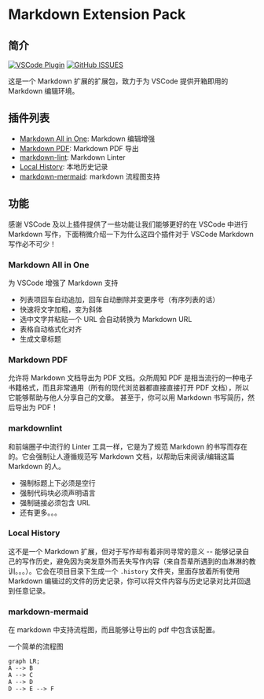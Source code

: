# Markdown Extension Pack

## 简介

[![VSCode Plugin](https://vsmarketplacebadge.apphb.com/version-short/rxliuli.markdown-extension-pack.svg)](https://marketplace.visualstudio.com/items?itemName=rxliuli.markdown-extension-pack) [![GitHub ISSUES](https://img.shields.io/github/issues/rxliuli/markdown-extension-pack.svg)](https://github.com/rxliuli/markdown-extension-pack/issues)

这是一个 Markdown 扩展的扩展包，致力于为 VSCode 提供开箱即用的 Markdown 编辑环境。

## 插件列表

- [Markdown All in One](https://marketplace.visualstudio.com/items?itemName=yzhang.markdown-all-in-one): Markdown 编辑增强
- [Markdown PDF](https://marketplace.visualstudio.com/items?itemName=yzane.markdown-pdf): Markdown PDF 导出
- [markdown-lint](https://marketplace.visualstudio.com/items?itemName=DavidAnson.vscode-markdownlint): Markdown Linter
- [Local History](https://marketplace.visualstudio.com/items?itemName=xyz.local-history): 本地历史记录
- [markdown-mermaid](https://marketplace.visualstudio.com/items?itemName=bierner.markdown-mermaid): markdown 流程图支持

## 功能

感谢 VSCode 及以上插件提供了一些功能让我们能够更好的在 VSCode 中进行 Markdown 写作，下面稍微介绍一下为什么这四个插件对于 VSCode Markdown 写作必不可少！

### Markdown All in One

为 VSCode 增强了 Markdown 支持

- 列表项回车自动追加，回车自动删除并变更序号（有序列表的话）
- 快速将文字加粗，变为斜体
- 选中文字并粘贴一个 URL 会自动转换为 Markdown URL
- 表格自动格式化对齐
- 生成文章标题

### Markdown PDF

允许将 Markdown 文档导出为 PDF 文档。众所周知 PDF 是相当流行的一种电子书籍格式，而且非常通用（所有的现代浏览器都直接直接打开 PDF 文档），所以它能够帮助与他人分享自己的文章。
甚至于，你可以用 Markdown 书写简历，然后导出为 PDF！

### markdownlint

和前端圈子中流行的 Linter 工具一样，它是为了规范 Markdown 的书写而存在的。它会强制让人遵循规范写 Markdown 文档，以帮助后来阅读/编辑这篇 Markdown 的人。

- 强制标题上下必须是空行
- 强制代码块必须声明语言
- 强制链接必须包含 URL
- 还有更多。。。

### Local History

这不是一个 Markdown 扩展，但对于写作却有着非同寻常的意义 -- 能够记录自己的写作历史，避免因为突发意外而丢失写作内容（来自吾辈所遇到的血淋淋的教训。。。）。它会在项目目录下生成一个 `.history` 文件夹，里面存放着所有使用 Markdown 编辑过的文件的历史记录，你可以将文件内容与历史记录对比并回退到任意记录。

### markdown-mermaid

在 markdown 中支持流程图，而且能够让导出的 pdf 中包含该配置。

一个简单的流程图

```mermaid
graph LR;
A --> B
A --> C
A --> D
D --> E --> F
```
